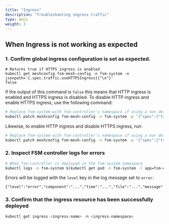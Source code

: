 ```yaml
---
title: "Ingress"
description: "Troubleshooting ingress traffic"
type: docs
weight: 3
---
```


## When Ingress is not working as expected

### 1. Confirm global ingress configuration is set as expected.

```console
# Returns true if HTTPS ingress is enabled
kubectl get meshconfig fsm-mesh-config -n fsm-system -o jsonpath='{.spec.traffic.useHTTPSIngress}{"\n"}'
false
```

If the output of this command is `false` this means that HTTP ingress is enabled and HTTPS ingress is disabled. To disable HTTP ingress and enable HTTPS ingress, use the following command:

```bash
# Replace fsm-system with fsm-controller's namespace if using a non default namespace
kubectl patch meshconfig fsm-mesh-config -n fsm-system -p '{"spec":{"traffic":{"useHTTPSIngress":true}}}'  --type=merge
```

Likewise, to enable HTTP ingress and disable HTTPS ingress, run:

```bash
# Replace fsm-system with fsm-controller's namespace if using a non default namespace
kubectl patch meshconfig fsm-mesh-config -n fsm-system -p '{"spec":{"traffic":{"useHTTPSIngress":false}}}'  --type=merge
```

### 2. Inspect FSM controller logs for errors

```bash
# When fsm-controller is deployed in the fsm-system namespace
kubectl logs -n fsm-system $(kubectl get pod -n fsm-system -l app=fsm-controller -o jsonpath='{.items[0].metadata.name}')
```

Errors will be logged with the `level` key in the log message set to `error`:
```console
{"level":"error","component":"...","time":"...","file":"...","message":"..."}
```

### 3. Confirm that the ingress resource has been successfully deployed

```bash
kubectl get ingress <ingress-name> -n <ingress-namespace>
```
